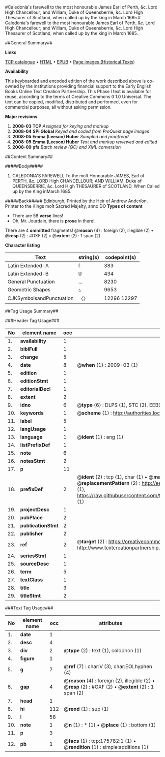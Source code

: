#Caledonia's farewell to the most honourable James Earl of Perth, &c. Lord High Chancellour; and William, Duke of Queensberrie, &c. Lord High Thesaurer of Scotland, when called up by the king in March 1685.#
Caledonia's farewell to the most honourable James Earl of Perth, &c. Lord High Chancellour; and William, Duke of Queensberrie, &c. Lord High Thesaurer of Scotland, when called up by the king in March 1685.

##General Summary##

**Links**

[TCP catalogue](http://www.ota.ox.ac.uk/tcp/)  • 
[HTML](http://tei.it.ox.ac.uk/tcp/Texts-HTML/free/B02/B02041.html)  • 
[EPUB](http://tei.it.ox.ac.uk/tcp/Texts-EPUB/free/B02/B02041.epub) • 
[Page images (Historical Texts)](https://data.historicaltexts.jisc.ac.uk/view?pubId=eebo-52614547e&pageId=eebo-52614547e-175782-1)

**Availability**

This keyboarded and encoded edition of the
	       work described above is co-owned by the institutions
	       providing financial support to the Early English Books
	       Online Text Creation Partnership. This Phase I text is
	       available for reuse, according to the terms of Creative
	       Commons 0 1.0 Universal. The text can be copied,
	       modified, distributed and performed, even for
	       commercial purposes, all without asking permission.

**Major revisions**

1. __2008-03__ __TCP__ *Assigned for keying and markup*
1. __2008-04__ __SPi Global__ *Keyed and coded from ProQuest page images*
1. __2008-05__ __Emma (Leeson) Huber__ *Sampled and proofread*
1. __2008-05__ __Emma (Leeson) Huber__ *Text and markup reviewed and edited*
1. __2008-09__ __pfs__ *Batch review (QC) and XML conversion*

##Content Summary##

#####Body#####

1. CALEDONIA'S FAREWELL To the moſt Honourable JAMES, Earl of PERTH, &c. LORD High CHANCELLOUR; AND WILLIAM, Duke of QUEENSBERRIE, &c. Lord High THESAURER of SCOTLAND, When Called up by the King inMarch 1685.

#####Back#####
Edinburgh, Printed by the Heir of Andrew Anderſon, Printer to the Kings moſt Sacred Majeſty, anno DO
**Types of content**

  * There are 58 **verse** lines!
  * Oh, Mr. Jourdain, there is **prose** in there!

There are 4 **ommitted** fragments! 
 @__reason__ (4) : foreign (2), illegible (2)  •  @__resp__ (2) : #OXF (2)  •  @__extent__ (2) : 1 span (2)

**Character listing**


|Text|string(s)|codepoint(s)|
|---|---|---|
|Latin Extended-A|ſ|383|
|Latin Extended-B|Ʋ|434|
|General Punctuation|…|8230|
|Geometric Shapes|▵|9653|
|CJKSymbolsandPunctuation|〈〉|12296 12297|

##Tag Usage Summary##

###Header Tag Usage###

|No|element name|occ|attributes|
|---|---|---|---|
|1.|__availability__|1||
|2.|__biblFull__|1||
|3.|__change__|5||
|4.|__date__|8| @__when__ (1) : 2009-03 (1)|
|5.|__edition__|1||
|6.|__editionStmt__|1||
|7.|__editorialDecl__|1||
|8.|__extent__|2||
|9.|__idno__|6| @__type__ (6) : DLPS (1), STC (2), EEBO-CITATION (1), OCLC (1), VID (1)|
|10.|__keywords__|1| @__scheme__ (1) : http://authorities.loc.gov/ (1)|
|11.|__label__|5||
|12.|__langUsage__|1||
|13.|__language__|1| @__ident__ (1) : eng (1)|
|14.|__listPrefixDef__|1||
|15.|__note__|6||
|16.|__notesStmt__|2||
|17.|__p__|11||
|18.|__prefixDef__|2| @__ident__ (2) : tcp (1), char (1)  •  @__matchPattern__ (2) : ([0-9\-]+):([0-9IVX]+) (1), (.+) (1)  •  @__replacementPattern__ (2) : http://eebo.chadwyck.com/downloadtiff?vid=$1&page=$2 (1), https://raw.githubusercontent.com/textcreationpartnership/Texts/master/tcpchars.xml#$1 (1)|
|19.|__projectDesc__|1||
|20.|__pubPlace__|2||
|21.|__publicationStmt__|2||
|22.|__publisher__|2||
|23.|__ref__|2| @__target__ (2) : https://creativecommons.org/publicdomain/zero/1.0/ (1), http://www.textcreationpartnership.org/docs/. (1)|
|24.|__seriesStmt__|1||
|25.|__sourceDesc__|1||
|26.|__term__|5||
|27.|__textClass__|1||
|28.|__title__|3||
|29.|__titleStmt__|2||


###Text Tag Usage###

|No|element name|occ|attributes|
|---|---|---|---|
|1.|__date__|1||
|2.|__desc__|4||
|3.|__div__|2| @__type__ (2) : text (1), colophon (1)|
|4.|__figure__|1||
|5.|__g__|7| @__ref__ (7) : char:V (3), char:EOLhyphen (4)|
|6.|__gap__|4| @__reason__ (4) : foreign (2), illegible (2)  •  @__resp__ (2) : #OXF (2)  •  @__extent__ (2) : 1 span (2)|
|7.|__head__|1||
|8.|__hi__|112| @__rend__ (1) : sup (1)|
|9.|__l__|58||
|10.|__note__|1| @__n__ (1) : * (1)  •  @__place__ (1) : bottom (1)|
|11.|__p__|3||
|12.|__pb__|1| @__facs__ (1) : tcp:175782:1 (1)  •  @__rendition__ (1) : simple:additions (1)|
